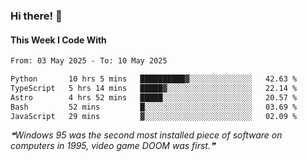 ### Hi there! 👋

#### This Week I Code With
<!--START_SECTION:waka-->

```txt
From: 03 May 2025 - To: 10 May 2025

Python       10 hrs 5 mins   ██████████▓░░░░░░░░░░░░░░   42.63 %
TypeScript   5 hrs 14 mins   █████▓░░░░░░░░░░░░░░░░░░░   22.14 %
Astro        4 hrs 52 mins   █████░░░░░░░░░░░░░░░░░░░░   20.57 %
Bash         52 mins         █░░░░░░░░░░░░░░░░░░░░░░░░   03.69 %
JavaScript   29 mins         ▓░░░░░░░░░░░░░░░░░░░░░░░░   02.09 %
```

<!--END_SECTION:waka-->

<!--STARTS_HERE_QUOTE_README-->
<i>❝Windows 95 was the second most installed piece of software on computers in 1995, video game DOOM was first.❞</i>
<!--ENDS_HERE_QUOTE_README-->
